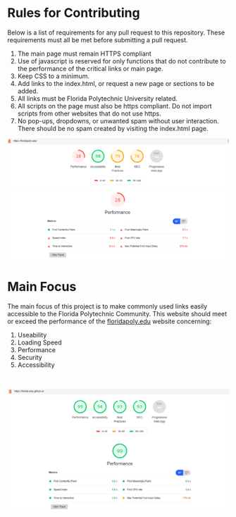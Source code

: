 # Rules for Contributing
Below is a list of requirements for any pull request to this repository. These requirements must all be met before submitting a pull request.

1. The main page must remain HTTPS compliant
2. Use of javascript is reserved for only functions that do not contribute to the performance of the critical links or main page.
3. Keep CSS to a minimum.
4. Add links to the index.html, or request a new page or sections to be added.
5. All links must be Florida Polytechnic University related.
6. All scripts on the page must also be https compliant. Do not import scripts from other websites that do not use https.
7. No pop-ups, dropdowns, or unwanted spam without user interaction. There should be no spam created by visiting the index.html page.

![floridapoly.edu score](floridapoly-edu-score.png)
# Main Focus
The main focus of this project is to make commonly used links easily accessible to the Florida Polytechnic Community. This website should meet or exceed the performance of the [floridapoly.edu](https://floridapoly.edu/) website concerning:
1. Useability
2. Loading Speed
3. Performance
4. Security
5. Accessibility
<BR>

![poly-links.com score](poly-links-score.png)
